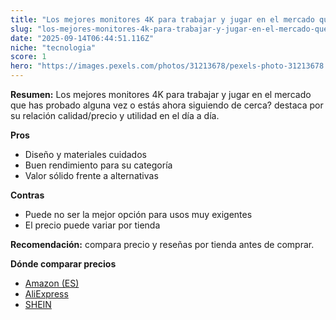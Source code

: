 ```yaml
---
title: "Los mejores monitores 4K para trabajar y jugar en el mercado que has probado alguna vez o estás ahora siguiendo de cerca?"
slug: "los-mejores-monitores-4k-para-trabajar-y-jugar-en-el-mercado-que-has-probado-alg"
date: "2025-09-14T06:44:51.116Z"
niche: "tecnologia"
score: 1
hero: "https://images.pexels.com/photos/31213678/pexels-photo-31213678.jpeg?auto=compress&cs=tinysrgb&fit=crop&h=627&w=1200&auto=compress&cs=tinysrgb&w=1200&h=675&fit=crop"
---
```


**Resumen:** Los mejores monitores 4K para trabajar y jugar en el mercado que has probado alguna vez o estás ahora siguiendo de cerca? destaca por su relación calidad/precio y utilidad en el día a día.

**Pros**
- Diseño y materiales cuidados
- Buen rendimiento para su categoría
- Valor sólido frente a alternativas

**Contras**
- Puede no ser la mejor opción para usos muy exigentes
- El precio puede variar por tienda

**Recomendación:** compara precio y reseñas por tienda antes de comprar.

**Dónde comparar precios**
- [Amazon (ES)](https://www.amazon.es/s?k=Los%20mejores%20monitores%204K%20para%20trabajar%20y%20jugar%20en%20el%20mercado%20que%20has%20probado%20alguna%20vez%20o%20est%C3%A1s%20ahora%20siguiendo%20de%20cerca%3F&tag=teknovashop25-21)
- [AliExpress](https://www.aliexpress.com/wholesale?SearchText=Los%20mejores%20monitores%204K%20para%20trabajar%20y%20jugar%20en%20el%20mercado%20que%20has%20probado%20alguna%20vez%20o%20est%C3%A1s%20ahora%20siguiendo%20de%20cerca%3F)
- [SHEIN](https://www.shein.com/pdsearch/Los%20mejores%20monitores%204K%20para%20trabajar%20y%20jugar%20en%20el%20mercado%20que%20has%20probado%20alguna%20vez%20o%20est%C3%A1s%20ahora%20siguiendo%20de%20cerca%3F)